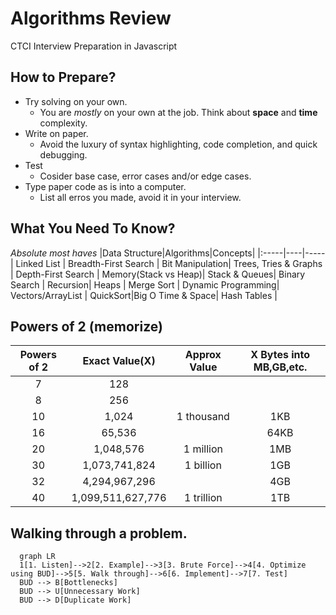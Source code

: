 # Algorithms Review
CTCI Interview Preparation in Javascript

## How to Prepare?
* Try solving on your own.
  * You are *mostly* on your own at the job. Think about **space** and **time** complexity.
* Write on paper.
  * Avoid the luxury of syntax highlighting, code completion, and quick debugging.
* Test 
  * Cosider base case, error cases and/or edge cases.
* Type paper code as is into a computer.
  * List all erros you made, avoid it in your interview. 

## What You Need To Know?
*Absolute most haves*
|Data Structure|Algorithms|Concepts|
|:-----|----|-----|
Linked List | Breadth-First Search | Bit Manipulation|
Trees, Tries & Graphs | Depth-First Search | Memory(Stack vs Heap)|
Stack & Queues| Binary Search | Recursion|
Heaps | Merge Sort | Dynamic Programming|
Vectors/ArrayList | QuickSort|Big O Time & Space|
Hash Tables |

## Powers of 2 (memorize)
|Powers of 2|Exact Value(X)|Approx Value|X Bytes into MB,GB,etc.|
|:-----:|:-----:|:-----:|:-----:|
7|128|
8|256|
10|1,024|1 thousand|1KB
16|65,536||64KB
20|1,048,576|1 million|1MB
30|1,073,741,824|1 billion|1GB
32|4,294,967,296||4GB
40|1,099,511,627,776|1 trillion|1TB

## Walking through a problem.
```mermaid 
  graph LR
  1[1. Listen]-->2[2. Example]-->3[3. Brute Force]-->4[4. Optimize using BUD]-->5[5. Walk through]-->6[6. Implement]-->7[7. Test]
  BUD --> B[Bottlenecks]
  BUD --> U[Unnecessary Work]
  BUD --> D[Duplicate Work]
  

```